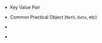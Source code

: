 - Key Value Pair
- Common Practical Object (`Math`, `Date`, etc)

- [](http://json.org)
- [](http://json.parser.online.fr)
